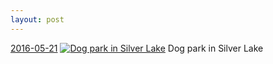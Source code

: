 ```yaml
---
layout: post
---
```


<p>
  <time><a href="/492">2016-05-21</a></time>
  <a href="/492"><img src="{{ site.assets_url }}/492-640.jpg" srcset="{{ site.assets_url }}/492-1280.jpg 1280w, {{ site.assets_url }}/492-960.jpg 960w, {{ site.assets_url }}/492-640.jpg 640w, {{ site.assets_url }}/492-320.jpg 320w" sizes="(min-width: 700px) 50vw, calc(100vw - 2rem)" alt="Dog park in Silver Lake" /></a>
  <span>Dog park in Silver Lake</span>
</p>
